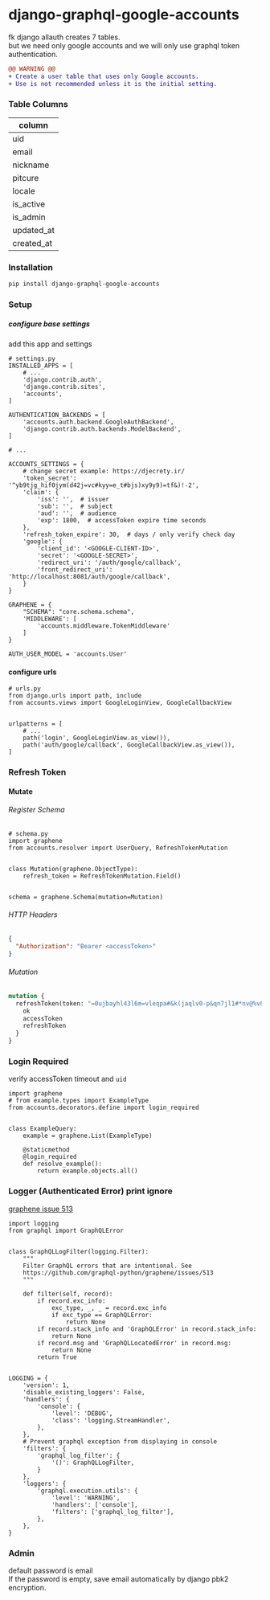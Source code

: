# django-graphql-google-accounts  


fk django allauth creates 7 tables.  
but we need only google accounts and we will only use graphql token authentication.

```diff
@@ WARNING @@
+ Create a user table that uses only Google accounts.  
+ Use is not recommended unless it is the initial setting.
```  

### Table Columns
| column     |
|------------|
| uid        |
| email      |
| nickname   |
| pitcure    |
| locale     |
| is_active  |
| is_admin   |
| updated_at |
| created_at |


### Installation
```bash
pip install django-graphql-google-accounts
```  

### Setup

##### configure base settings  
add this app and settings

```python3
# settings.py
INSTALLED_APPS = [
    # ...
    'django.contrib.auth',
    'django.contrib.sites',
    'accounts',
]

AUTHENTICATION_BACKENDS = [
    'accounts.auth.backend.GoogleAuthBackend',
    'django.contrib.auth.backends.ModelBackend',
]

# ...

ACCOUNTS_SETTINGS = {
    # change secret example: https://djecrety.ir/
    'token_secret': '^yb9tjg_hif0jym(d42j=vc#kyy=e_t#bjs)xy9y9)=tf&)!-2',
    'claim': {
        'iss': '',  # issuer
        'sub': '',  # subject
        'aud': '',  # audience
        'exp': 1800,  # accessToken expire time seconds
    },
    'refresh_token_expire': 30,  # days / only verify check day
    'google': {
        'client_id': '<GOOGLE-CLIENT-ID>',
        'secret': '<GOOGLE-SECRET>',
        'redirect_uri': '/auth/google/callback',
        'front_redirect_uri': 'http://localhost:8081/auth/google/callback',
    }
}

GRAPHENE = {
    "SCHEMA": "core.schema.schema",
    'MIDDLEWARE': [
        'accounts.middleware.TokenMiddleware'
    ]
}

AUTH_USER_MODEL = 'accounts.User'
```

#### configure urls
```python3
# urls.py
from django.urls import path, include
from accounts.views import GoogleLoginView, GoogleCallbackView


urlpatterns = [
    # ...
    path('login', GoogleLoginView.as_view()),
    path('auth/google/callback', GoogleCallbackView.as_view()),
]
```

### Refresh Token

#### Mutate

###### Register Schema

```python3
# schema.py
import graphene
from accounts.resolver import UserQuery, RefreshTokenMutation


class Mutation(graphene.ObjectType):
    refresh_token = RefreshTokenMutation.Field()


schema = graphene.Schema(mutation=Mutation)
```

###### HTTP Headers

```json
{
  "Authorization": "Bearer <accessToken>"
}
```

###### Mutation

```graphql
mutation {
  refreshToken(token: "=0ujbayhl43l6m=vleqpa#&k(jaqlv0-p&qn7jl1#*nv@%v&=+") {
    ok
    accessToken
    refreshToken
  }
}
```


### Login Required
verify accessToken timeout and `uid`

```python3
import graphene
# from example.types import ExampleType
from accounts.decorators.define import login_required


class ExampleQuery:
    example = graphene.List(ExampleType)

    @staticmethod
    @login_required
    def resolve_example():
        return example.objects.all()
```

### Logger (Authenticated Error) print ignore

[graphene issue 513](https://github.com/graphql-python/graphene/issues/513#issuecomment-486313001)

```python3
import logging
from graphql import GraphQLError


class GraphQLLogFilter(logging.Filter):
    """
    Filter GraphQL errors that are intentional. See
    https://github.com/graphql-python/graphene/issues/513
    """

    def filter(self, record):
        if record.exc_info:
            exc_type, _, _ = record.exc_info
            if exc_type == GraphQLError:
                return None
        if record.stack_info and 'GraphQLError' in record.stack_info:
            return None
        if record.msg and 'GraphQLLocatedError' in record.msg:
            return None
        return True


LOGGING = {
    'version': 1,
    'disable_existing_loggers': False,
    'handlers': {
        'console': {
            'level': 'DEBUG',
            'class': 'logging.StreamHandler',
        },
    },
    # Prevent graphql exception from displaying in console
    'filters': {
        'graphql_log_filter': {
            '()': GraphQLLogFilter,
        }
    },
    'loggers': {
        'graphql.execution.utils': {
            'level': 'WARNING',
            'handlers': ['console'],
            'filters': ['graphql_log_filter'],
        },
    },
}
```

### Admin

default password is email  
If the password is empty, save email automatically by django pbk2 encryption.
